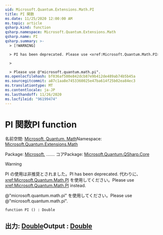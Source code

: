 ```yaml
---
uid: Microsoft.Quantum.Extensions.Math.PI
title: PI 関数
ms.date: 11/25/2020 12:00:00 AM
ms.topic: article
qsharp.kind: function
qsharp.namespace: Microsoft.Quantum.Extensions.Math
qsharp.name: PI
qsharp.summary: >-
  > [!WARNING]

  > PI has been deprecated. Please use <xref:Microsoft.Quantum.Math.PI> instead.

  >

  > Please use @"microsoft.quantum.math.pi".
ms.openlocfilehash: bf036af580e842dcb87e9b412de489ab74b5b45a
ms.sourcegitcommit: a87c1aa8e7453360025e47ba614f25b02ea84ec3
ms.translationtype: MT
ms.contentlocale: ja-JP
ms.lasthandoff: 11/26/2020
ms.locfileid: "96199474"
---
```

# <a name="pi-function"></a><span data-ttu-id="ef533-102">PI 関数</span><span class="sxs-lookup"><span data-stu-id="ef533-102">PI function</span></span>

<span data-ttu-id="ef533-103">名前空間: [Microsoft. Quantum. Math](xref:Microsoft.Quantum.Extensions.Math)</span><span class="sxs-lookup"><span data-stu-id="ef533-103">Namespace: [Microsoft.Quantum.Extensions.Math](xref:Microsoft.Quantum.Extensions.Math)</span></span>

<span data-ttu-id="ef533-104">Package: [Microsoft.](https://nuget.org/packages/Microsoft.Quantum.QSharp.Core) ....... コア</span><span class="sxs-lookup"><span data-stu-id="ef533-104">Package: [Microsoft.Quantum.QSharp.Core](https://nuget.org/packages/Microsoft.Quantum.QSharp.Core)</span></span>


> [!WARNING]
> <span data-ttu-id="ef533-105">PI の使用は非推奨とされました。</span><span class="sxs-lookup"><span data-stu-id="ef533-105">PI has been deprecated.</span></span> <span data-ttu-id="ef533-106">代わりに、<xref:Microsoft.Quantum.Math.PI> を使用してください。</span><span class="sxs-lookup"><span data-stu-id="ef533-106">Please use <xref:Microsoft.Quantum.Math.PI> instead.</span></span>
>
> <span data-ttu-id="ef533-107">@"microsoft.quantum.math.pi" を使用してください。</span><span class="sxs-lookup"><span data-stu-id="ef533-107">Please use @"microsoft.quantum.math.pi".</span></span>



```qsharp
function PI () : Double
```


## <a name="output--double"></a><span data-ttu-id="ef533-108">出力: [Double](xref:microsoft.quantum.lang-ref.double)</span><span class="sxs-lookup"><span data-stu-id="ef533-108">Output : [Double](xref:microsoft.quantum.lang-ref.double)</span></span>

